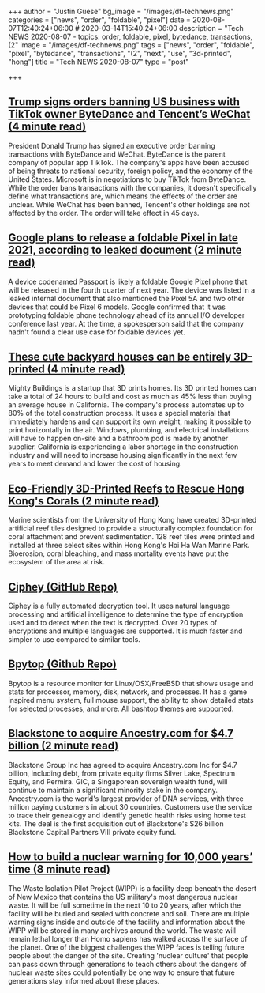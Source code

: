 +++
author = "Justin Guese"
bg_image = "/images/df-technews.png"
categories = ["news", "order", "foldable", "pixel"]
date = 2020-08-07T12:40:24+06:00 # 2020-03-14T15:40:24+06:00
description = "Tech NEWS 2020-08-07 - topics: order, foldable, pixel, bytedance, transactions, (2"
image = "/images/df-technews.png"
tags = ["news", "order", "foldable", "pixel", "bytedance", "transactions", "(2", "next", "use", "3d-printed", "hong"]
title = "Tech NEWS 2020-08-07"
type = "post"

+++

## [Trump signs orders banning US business with TikTok owner ByteDance and Tencent’s WeChat (4 minute read)](https://techcrunch.com/2020/08/06/trump-signs-executive-orders-banning-transactions-with-tiktok-and-wechat//1/01000173c865eeab-c14a0380-e8ff-4f9e-8d64-89da4f940098-000000/HRCuF8H0gR0B-8wM_Jwoq5FU8eRkHTCgWH9cPH87jDo=153)

President Donald Trump has signed an executive order banning transactions with ByteDance and WeChat. ByteDance is the parent company of popular app TikTok. The company's apps have been accused of being threats to national security, foreign policy, and the economy of the United States. Microsoft is in negotiations to buy TikTok from ByteDance. While the order bans transactions with the companies, it doesn't specifically define what transactions are, which means the effects of the order are unclear. While WeChat has been banned, Tencent's other holdings are not affected by the order. The order will take effect in 45 days.

## [Google plans to release a foldable Pixel in late 2021, according to leaked document (2 minute read)](https://www.theverge.com/2020/8/6/21356760/foldable-google-pixel-q4-2021-leaked-internal-document-5-5a-4a-5g/1/01000173c865eeab-c14a0380-e8ff-4f9e-8d64-89da4f940098-000000/DAZCG_f_hh6tdzXx1x3QN8hTpG6uZxVXfXuQfn3sJzc=153)

A device codenamed Passport is likely a foldable Google Pixel phone that will be released in the fourth quarter of next year. The device was listed in a leaked internal document that also mentioned the Pixel 5A and two other devices that could be Pixel 6 models. Google confirmed that it was prototyping foldable phone technology ahead of its annual I/O developer conference last year. At the time, a spokesperson said that the company hadn't found a clear use case for foldable devices yet.

## [These cute backyard houses can be entirely 3D-printed (4 minute read)](https://www.fastcompany.com/90534917/these-cute-backyard-houses-are-entirely-3d-printed/1/01000173c865eeab-c14a0380-e8ff-4f9e-8d64-89da4f940098-000000/EeNMZSINP1J0my_Fo_ej64S1jFjdOEODp9KaPcCkzBw=153)

Mighty Buildings is a startup that 3D prints homes. Its 3D printed homes can take a total of 24 hours to build and cost as much as 45% less than buying an average house in California. The company's process automates up to 80% of the total construction process. It uses a special material that immediately hardens and can support its own weight, making it possible to print horizontally in the air. Windows, plumbing, and electrical installations will have to happen on-site and a bathroom pod is made by another supplier. California is experiencing a labor shortage in the construction industry and will need to increase housing significantly in the next few years to meet demand and lower the cost of housing.

## [Eco-Friendly 3D-Printed Reefs to Rescue Hong Kong's Corals (2 minute read)](https://interestingengineering.com/eco-friendly-3d-printed-reefs-to-rescue-hong-kongs-corals/1/01000173c865eeab-c14a0380-e8ff-4f9e-8d64-89da4f940098-000000/UdQOwqwCW6AVXSj7SMj4BXBNOdVYXDh0nInY3m7G_jo=153)

Marine scientists from the University of Hong Kong have created 3D-printed artificial reef tiles designed to provide a structurally complex foundation for coral attachment and prevent sedimentation. 128 reef tiles were printed and installed at three select sites within Hong Kong's Hoi Ha Wan Marine Park. Bioerosion, coral bleaching, and mass mortality events have put the ecosystem of the area at risk.

## [Ciphey (GitHub Repo)](https://github.com/Ciphey/Ciphey/1/01000173c865eeab-c14a0380-e8ff-4f9e-8d64-89da4f940098-000000/zWj3CdHTKYo9GmzmHIXJFTpe6_36e6vdLX6ckOBTEBk=153)

Ciphey is a fully automated decryption tool. It uses natural language processing and artificial intelligence to determine the type of encryption used and to detect when the text is decrypted. Over 20 types of encryptions and multiple languages are supported. It is much faster and simpler to use compared to similar tools.

## [Bpytop (Github Repo)](https://github.com/aristocratos/bpytop/1/01000173c865eeab-c14a0380-e8ff-4f9e-8d64-89da4f940098-000000/2AcCP3jUBXnIRyXKhXzhSxWBiwUH4h_W5lYBdGzQhdw=153)

Bpytop is a resource monitor for Linux/OSX/FreeBSD that shows usage and stats for processor, memory, disk, network, and processes. It has a game inspired menu system, full mouse support, the ability to show detailed stats for selected processes, and more. All bashtop themes are supported.

## [Blackstone to acquire Ancestry.com for $4.7 billion (2 minute read)](https://www.reuters.com/article/us-ancestry-m-a-blackstone-group-idUSKCN2512ES/1/01000173c865eeab-c14a0380-e8ff-4f9e-8d64-89da4f940098-000000/lCfU61dpVf3q3m-ov44-xIk5jcike9OdahgejVlQwJs=153)

Blackstone Group Inc has agreed to acquire Ancestry.com Inc for $4.7 billion, including debt, from private equity firms Silver Lake, Spectrum Equity, and Permira. GIC, a Singaporean sovereign wealth fund, will continue to maintain a significant minority stake in the company. Ancestry.com is the world's largest provider of DNA services, with three million paying customers in about 30 countries. Customers use the service to trace their genealogy and identify genetic health risks using home test kits. The deal is the first acquisition out of Blackstone's $26 billion Blackstone Capital Partners VIII private equity fund.

## [How to build a nuclear warning for 10,000 years’ time (8 minute read)](https://www.bbc.com/future/article/20200731-how-to-build-a-nuclear-warning-for-10000-years-time/1/01000173c865eeab-c14a0380-e8ff-4f9e-8d64-89da4f940098-000000/emEbWW74NZ96Or-kA5_Rq1I5NsdyOM0d1XwI8J8MbB0=153)

The Waste Isolation Pilot Project (WIPP) is a facility deep beneath the desert of New Mexico that contains the US military's most dangerous nuclear waste. It will be full sometime in the next 10 to 20 years, after which the facility will be buried and sealed with concrete and soil. There are multiple warning signs inside and outside of the facility and information about the WIPP will be stored in many archives around the world. The waste will remain lethal longer than Homo sapiens has walked across the surface of the planet. One of the biggest challenges the WIPP faces is telling future people about the danger of the site. Creating 'nuclear culture' that people can pass down through generations to teach others about the dangers of nuclear waste sites could potentially be one way to ensure that future generations stay informed about these places.

